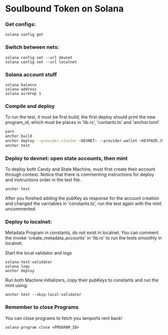 # Soulbound Token on Solana

### Get configs:

```
solana config get
```

### Switch between nets:

```
solana config set --url devnet
solana config set --url localnet
```

### Solana account stuff

```
solana balance
solana address
solana airdrop 1
```

### Compile and deploy

To run the test, it must be first build; the first deploy should print the new program_id, which must be places in 'lib.rs', 'contants.ts' and 'anchor.toml'.

```bash
yarn
anchor build
anchor deploy --provider.cluster <DEVNET> --provider.wallet <KEYPAIR.JSON>
anchor test
```

### Deploy to devnet: open state accounts, then mint

To deploy both Candy and State Machine, must first create their account through context. Notice that there is commenting instructions for deploy and instructions order in the test file.

```
anchor test
```

After you finished adding the pubKey as response for the account creation and changed the varriables in 'constants.ts', run the test again with the mint uncommented.

### Deploy to localnet:

Metadata Program in constants, do not exist in localnet. You can comment the invoke 'create_metadata_accounts' in 'lib.rs' to run the tests smoothly in localnet.

Start the local validator and logs

```
solana-test-validator
solana logs
anchor deploy
```

Run both Machine initializers, copy their pubKeys to constants and run the mint using:

```
anchor test --skip-local-validator
```

### Remember to close Programs

You can close programs to fetch you lamports rent back!

```
solana program close <PROGRAM_ID>
```
